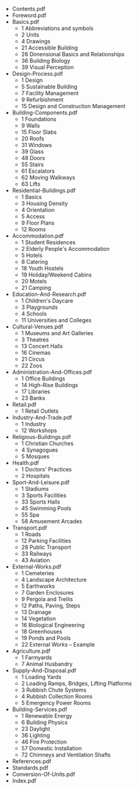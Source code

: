 - Contents.pdf
- Foreword.pdf
- Basics.pdf
  - 1 Abbreviations and symbols
  - 2 Units
  - 4 Drawings
  - 21 Accessible Building
  - 26 Dimensional Basics and Relationships
  - 36 Building Biology
  - 39 Visual Perception
- Design-Process.pdf
  - 1 Design
  - 5 Sustainable Building
  - 7 Facility Management
  - 9 Refurbishment
  - 15 Design and Construction Management
- Building-Components.pdf
  - 1 Foundations
  - 9 Walls
  - 15 Floor Slabs
  - 20 Roofs 
  - 31 Windows 
  - 39 Glass
  - 48 Doors
  - 55 Stairs
  - 61 Escalators 
  - 62 Moving Walkways
  - 63 Lifts
- Residential-Buildings.pdf
  - 1 Basics 
  - 3 Housing Density
  - 4 Orientation
  - 5 Access
  - 9 Floor Plans
  - 12 Rooms
- Accommodation.pdf
  - 1 Student Residences
  - 2 Elderly People's Accommodation
  - 5 Hotels
  - 8 Catering
  - 18 Youth Hostels
  - 19 Holiday/Weekend Cabins
  - 20 Motels
  - 21 Camping
- Education-And-Research.pdf
  - 1 Children's Daycare
  - 3 Playgrounds
  - 4 Schools
  - 11 Universities and Colleges
- Cultural-Venues.pdf
  - 1 Museums and Art Galleries
  - 3 Theatres
  - 13 Concert Halls
  - 16 Cinemas
  - 21 Circus
  - 22 Zoos
- Administration-And-Offices.pdf
  - 1 Office Buildings
  - 14 High-Rise Buildings
  - 17 Libraries
  - 23 Banks
- Retail.pdf
  - 1 Retail Outlets
- Industry-And-Trade.pdf
  - 1 Industry
  - 12 Workshops
- Religious-Buildings.pdf
  - 1 Christian Churches
  - 4 Synagogues
  - 5 Mosques
- Health.pdf
  - 1 Doctors' Practices
  - 2 Hospitals
- Sport-And-Leisure.pdf
  - 1 Stadiums
  - 3 Sports Facilities
  - 33 Sports Halls
  - 45 Swimming Pools
  - 55 Spa
  - 58 Amusement Arcades
- Transport.pdf
  - 1 Roads
  - 12 Parking Facilities
  - 28 Public Transport
  - 33 Railways
  - 43 Aviation
- External-Works.pdf
  - 1 Cemeteries
  - 4 Landscape Architecture
  - 5 Earthworks
  - 7 Garden Enclosures
  - 9 Pergola and Trellis
  - 12 Paths, Paving, Steps
  - 13 Drainage
  - 14 Vegetation
  - 16 Biological Engineering
  - 18 Greenhouses
  - 19 Ponds and Pools
  - 22 External Works – Example
- Agriculture.pdf
  - 1 Farmyards
  - 7 Animal Husbandry
- Supply-And-Disposal.pdf
  - 1 Loading Yards
  - 2 Loading Ramps, Bridges, Lifting Platforms
  - 3 Rubbish Chute Systems
  - 4 Rubbish Collection Rooms
  - 5 Emergency Power Rooms
- Building-Services.pdf
  - 1 Renewable Energy
  - 6 Building Physics
  - 23 Daylight
  - 36 Lighting
  - 46 Fire Protection
  - 57 Domestic Installation
  - 72 Chimneys and Ventilation Shafts
- References.pdf
- Standards.pdf
- Conversion-Of-Units.pdf
- Index.pdf
